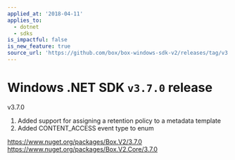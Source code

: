 ```yaml
---
applied_at: '2018-04-11'
applies_to:
  - dotnet
  - sdks
is_impactful: false
is_new_feature: true
source_url: 'https://github.com/box/box-windows-sdk-v2/releases/tag/v3.7.0'
---
```


# Windows .NET SDK `v3.7.0` release

v3.7.0

1. Added support for assigning a retention policy to a metadata template
2. Added CONTENT_ACCESS event type to enum

https://www.nuget.org/packages/Box.V2/3.7.0
https://www.nuget.org/packages/Box.V2.Core/3.7.0